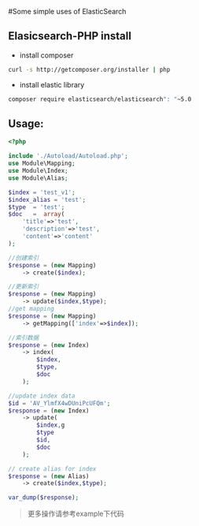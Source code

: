 #Some simple uses of ElasticSearch

## Elasicsearch-PHP install
* install composer
```bash
curl -s http://getcomposer.org/installer | php
```
* install elastic library
```bash
composer require elasticsearch/elasticsearch": "~5.0
```

## Usage:

```php
<?php

include './Autoload/Autoload.php';
use Module\Mapping;
use Module\Index;
use Module\Alias;

$index = 'test_v1';
$index_alias = 'test';
$type  = 'test';
$doc   =  array(
    'title'=>'test',
    'description'=>'test',
    'content'=>'content'
);

//创建索引
$response = (new Mapping)
    -> create($index);

//更新索引
$response = (new Mapping)
    -> update($index,$type);
//get mapping
$response = (new Mapping)
    -> getMapping(['index'=>$index]);

//索引数据
$response = (new Index)
    -> index(
        $index,
        $type,
        $doc
    );

//update index data
$id = 'AV_YlmfX4wDUniPcUFQm';
$response = (new Index)
    -> update(
        $index,g
        $type
        $id,
        $doc
    );

// create alias for index
$response = (new Alias) 
    -> create($index,$type);

var_dump($response);

```
> 更多操作请参考example下代码